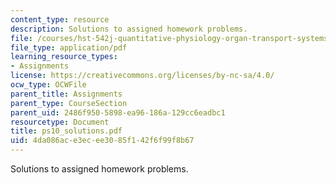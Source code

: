 ```yaml
---
content_type: resource
description: Solutions to assigned homework problems.
file: /courses/hst-542j-quantitative-physiology-organ-transport-systems-spring-2004/4da086ace3ecee3085f142f6f99f8b67_ps10_solutions.pdf
file_type: application/pdf
learning_resource_types:
- Assignments
license: https://creativecommons.org/licenses/by-nc-sa/4.0/
ocw_type: OCWFile
parent_title: Assignments
parent_type: CourseSection
parent_uid: 2486f950-5898-ea96-186a-129cc6eadbc1
resourcetype: Document
title: ps10_solutions.pdf
uid: 4da086ac-e3ec-ee30-85f1-42f6f99f8b67
---
```

Solutions to assigned homework problems.